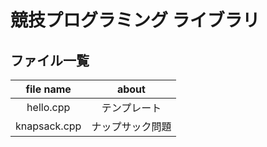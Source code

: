 # 競技プログラミング ライブラリ

## ファイル一覧

|file name|about|
|:--:|:--:|
|hello.cpp|テンプレート|
|knapsack.cpp|ナップサック問題|